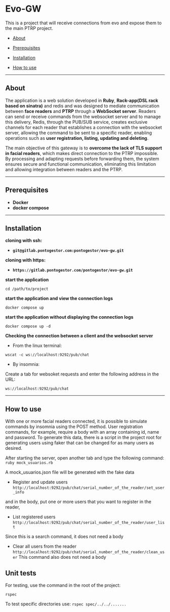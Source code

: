 # Evo-GW

This is a project that will receive connections from evo and expose them to the main PTRP project.

- [About](#About)

- [Prerequisites](#Prerequisites)

- [Installation](#installation)

- [How to use](#how-to-use)

---

## About

The application is a web solution developed in **Ruby**, **Rack-app(DSL rack based on sinatra)** and redis and was designed to mediate communication between **face readers** and **PTRP** through a **WebSocket server**. Readers can send or receive commands from the websocket server and to manage this delivery, Redis, through the PUB/SUB service, creates exclusive channels for each reader that establishes a connection with the websocket server, allowing the command to be sent to a specific reader, enabling operations such as **user registration, listing, updating and deleting**.

The main objective of this gateway is to **overcome the lack of TLS support in facial readers**, which makes direct connection to the PTRP impossible. By processing and adapting requests before forwarding them, the system ensures secure and functional communication, eliminating this limitation and allowing integration between readers and the PTRP.

---

## Prerequisites

- **Docker**
- **docker compose**

---

## Installation

**cloning with ssh:**

- **`git@gitlab.pontogestor.com:pontogestor/evo-gw.git`**

**cloning with https:**

- **`https://gitlab.pontogestor.com/pontogestor/evo-gw.git`**

**start the application**

`cd /path/to/project`

**start the application and view the connection logs**

`docker compose up`

**start the application without displaying the connection logs**

`docker compose up -d`

**Checking the connection between a client and the websocket server**

- From the linux terminal:

`wscat -c ws://localhost:9292/pub/chat`

- By insomnia:

Create a tab for websoket requests and enter the following address in the URL:

`ws://localhost:9292/pub/chat`

---

## How to use

With one or more facial readers connected, it is possible to simulate commands by insomnia using the POST method. User registration commands, for example, require a body with an array containing id, name and password. To generate this data, there is a script in the project root for generating users using faker that can be changed for as many users as desired.

After starting the server, open another tab and type the following command:
`ruby mock_usuarios.rb`

A mock_usuarios.json file will be generated with the fake data

- Register and update users
  `http://localhost:9292/pub/chat/serial_number_of_the_reader/set_user_info`

and in the body, put one or more users that you want to register in the reader,

- List registered users
  `http://localhost:9292/pub/chat/serial_number_of_the_reader/user_list`

Since this is a search command, it does not need a body

- Clear all users from the reader
  `http://localhost:9292/pub/chat/serial_number_of_the_reader/clean_user`
  This command also does not need a body

## Unit tests

For testing, use the command in the root of the project:

`rspec`

To test specific directories use:
`rspec spec/../../.......`